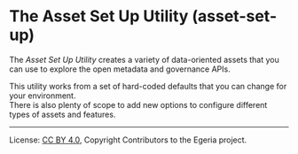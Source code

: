 <!-- SPDX-License-Identifier: CC-BY-4.0 -->
<!-- Copyright Contributors to the Egeria project. -->


# The Asset Set Up Utility (asset-set-up)

The *Asset Set Up Utility* creates a variety of data-oriented assets that you can use to explore the open metadata and governance APIs.

This utility works from a set of hard-coded defaults that you can change for your environment.  
There is also plenty of scope to add new options to configure different types of assets and
features.

----
License: [CC BY 4.0](https://creativecommons.org/licenses/by/4.0/),
Copyright Contributors to the Egeria project.